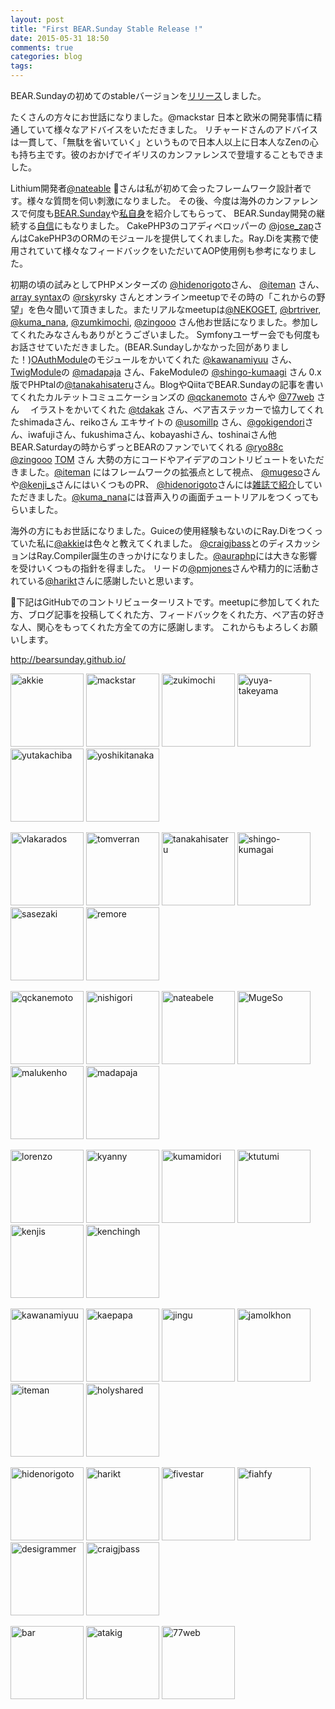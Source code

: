 ```yaml
---
layout: post
title: "First BEAR.Sunday Stable Release !"
date: 2015-05-31 18:50
comments: true
categories: blog
tags:
---
```


BEAR.Sundayの初めてのstableバージョンを[リリース](https://github.com/bearsunday/BEAR.Sunday/releases/tag/1.0.0)しました。

たくさんの方々にお世話になりました。@mackstar 日本と欧米の開発事情に精通していて様々なアドバイスをいただきました。
リチャードさんのアドバイスは一貫して、「無駄を省いていく」というもので日本人以上に日本人なZenの心も持ち主です。彼のおかげでイギリスのカンファレンスで登壇することもできました。

Lithium開発者[@nateable](https://twitter.com/nateabele) さんは私が初めて会ったフレームワーク設計者です。様々な質問を伺い刺激になりました。
その後、今度は海外のカンファレンスで何度も[BEAR.Sunday](http://sssslide.com/speakerdeck.com/nateabele/designing-hypermedia-apis)や[私自身](http://sssslide.com/speakerdeck.com/nateabele/the-future)を紹介してもらって、
BEAR.Sunday開発の継続する[自信](https://twitter.com/nateabele/status/391317896615714817)にもなりました。
CakePHP3のコアディベロッパーの [@jose_zap](https://twitter.com/jose_zap)さんはCakePHP3のORMのモジュールを提供してくれました。Ray.Diを実務で使用されていて様々なフィードバックをいただいてAOP使用例も参考になりました。

初期の頃の試みとしてPHPメンターズの [@hidenorigoto](https://twitter.com/hidenorigoto)さん、 [@iteman](https://twitter.com/iteman) さん、[array syntax](https://wiki.php.net/rfc/shortsyntaxforarrays)の [@rsky](https://twitter.com/rsky)rsky さんとオンラインmeetupでその時の「これからの野望」を色々聞いて頂きました。またリアルなmeetupは[@NEKOGET](https://twitter.com/NEKOGET), [@brtriver](https://twitter.com/brtriver), [@kuma_nana](https://twitter.com/kuma_nana), [@zumkimochi](https://twitter.com/zumkimochi), [@zingooo](https://twitter.com/zingooo) さん他お世話になりました。参加してくれたみなさんもありがとうございました。
Symfonyユーザー会でも何度もお話させていただきました。(BEAR.Sundayしかなかった回がありました！)[OAuthModule](https://github.com/Ray-Di/Ray.OAuthModule)のモジュールをかいてくれた [@kawanamiyuu](https://twitter.com/kawanamiyuu) さん、[TwigModule](https://github.com/madapaja/Madapaja.TwigModule)の [@madapaja](https://twitter.com/madapaja) さん、FakeModuleの [@shingo-kumaagi](https://twitter.com/shingo-kumaagi) さん
0.x版でPHPtalの[@tanakahisateru](https://twitter.com/tanakahisateru)さん。BlogやQiitaでBEAR.Sundayの記事を書いてくれたカルテットコミュニケーションズの [@qckanemoto](https://twitter.com/qckanemoto) さんや [@77web](https://twitter.com/77web) さん
　イラストをかいてくれた [@tdakak](https://twitter.com/tdakak) さん、ベア吉ステッカーで協力してくれたshimadaさん、reikoさん
エキサイトの [@usomillp](https://twitter.com/usomillp) さん、[@gokigendori](https://twitter.com/gokigendori)さん、iwafujiさん、fukushimaさん、kobayashiさん、toshinaiさん他
BEAR.Saturdayの時からずっとBEARのファンでいてくれる [@ryo88c](https://twitter.com/ryo88c) [@zingooo](https://twitter.com/zingooo) [TOM](http://profile.hatena.ne.jp/stellaqua/) さん
大勢の方にコードやアイデアのコントリビュートをいただきました。[@iteman](https://twitter.com/iteman) にはフレームワークの拡張点として視点、
[@mugeso](https://twitter.com/mugeso)さんや[@kenji_s](https://twitter.com/kenji_s)さんにはいくつものPR、
[@hidenorigoto](https://twitter.com/hidenorigoto)さんには[雑誌で紹介](http://phpmentors.jp/post/43944158326/web-db-press)していただきました。[@kuma_nana](https://twitter.com/kuma_nana)には音声入りの画面チュートリアルをつくってもらいました。

海外の方にもお世話になりました。Guiceの使用経験もないのにRay.Diをつくっていた私に[@akkie](https://twitter.com/akkie)は色々と教えてくれました。
[@craigjbass](https://twitter.com/craigjbass)とのディスカッションはRay.Compiler誕生のきっかけになりました。[@auraphp](https://twitter.com/auraphp)には大きな影響を受けいくつもの指針を得ました。
リードの[@pmjones](https://twitter.com/pmjonesや)さんや精力的に活動されている[@harikt](https://twitter.com/harikt)さんに感謝したいと思います。

下記はGitHubでのコントリビューターリストです。meetupに参加してくれた方、ブログ記事を投稿してくれた方、フィードバックをくれた方、ベア吉の好きな人、関心をもってくれた方全ての方に感謝します。
これからもよろしくお願いします。

http://bearsunday.github.io/

[<img alt="akkie" src="https://avatars.githubusercontent.com/u/307006?v=3&s=117" width="117">](https://github.com/akkie)
[<img alt="mackstar" src="https://avatars.githubusercontent.com/u/197328?v=3&s=117" width="117">](https://github.com/mackstar)
[<img alt="zukimochi" src="https://avatars.githubusercontent.com/u/529051?v=3&s=117" width="117">](https://github.com/zukimochi)
[<img alt="yuya-takeyama" src="https://avatars.githubusercontent.com/u/241542?v=3&s=117" width="117">](https://github.com/yuya-takeyama)
[<img alt="yutakachiba" src="https://avatars.githubusercontent.com/u/5999747?v=3&s=117" width="117">](https://github.com/yutakachiba)
[<img alt="yoshikitanaka" src="https://avatars.githubusercontent.com/u/460480?v=3&s=117" width="117">](https://github.com/yoshikitanaka)

[<img alt="vlakarados" src="https://avatars.githubusercontent.com/u/386678?v=3&s=117" width="117">](https://github.com/vlakarados)
[<img alt="tomverran" src="https://avatars.githubusercontent.com/u/1388226?v=3&s=117" width="117">](https://github.com/tomverran)
[<img alt="tanakahisateru" src="https://avatars.githubusercontent.com/u/403893?v=3&s=117" width="117">](https://github.com/tanakahisateru)
[<img alt="shingo-kumagai" src="https://avatars.githubusercontent.com/u/7978290?v=3&s=117" width="117">](https://github.com/shingo-kumagai)
[<img alt="sasezaki" src="https://avatars.githubusercontent.com/u/42755?v=3&s=117" width="117">](https://github.com/sasezaki)
[<img alt="remore" src="https://avatars.githubusercontent.com/u/424277?v=3&s=117" width="117">](https://github.com/remore)

[<img alt="qckanemoto" src="https://avatars.githubusercontent.com/u/4360663?v=3&s=117" width="117">](https://github.com/qckanemoto)
[<img alt="nishigori" src="https://avatars.githubusercontent.com/u/928692?v=3&s=117" width="117">](https://github.com/nishigori)
[<img alt="nateabele" src="https://avatars.githubusercontent.com/u/18288?v=3&s=117" width="117">](https://github.com/nateabele)
[<img alt="MugeSo" src="https://avatars.githubusercontent.com/u/250446?v=3&s=117" width="117">](https://github.com/MugeSo)
[<img alt="malukenho" src="https://avatars.githubusercontent.com/u/3275172?v=3&s=117" width="117">](https://github.com/malukenho)
[<img alt="madapaja" src="https://avatars.githubusercontent.com/u/491357?v=3&s=117" width="117">](https://github.com/madapaja)

[<img alt="lorenzo" src="https://avatars.githubusercontent.com/u/37621?v=3&s=117" width="117">](https://github.com/lorenzo)
[<img alt="kyanny" src="https://avatars.githubusercontent.com/u/10515?v=3&s=117" width="117">](https://github.com/kyanny)
[<img alt="kumamidori" src="https://avatars.githubusercontent.com/u/384567?v=3&s=117" width="117">](https://github.com/kumamidori)
[<img alt="ktutumi" src="https://avatars.githubusercontent.com/u/3712782?v=3&s=117" width="117">](https://github.com/ktutumi)
[<img alt="kenjis" src="https://avatars.githubusercontent.com/u/87955?v=3&s=117" width="117">](https://github.com/kenjis)
[<img alt="kenchingh" src="https://avatars.githubusercontent.com/u/5219653?v=3&s=117" width="117">](https://github.com/kenchingh)

[<img alt="kawanamiyuu" src="https://avatars.githubusercontent.com/u/1461463?v=3&s=117" width="117">](https://github.com/kawanamiyuu)
[<img alt="kaepapa" src="https://avatars.githubusercontent.com/u/1049772?v=3&s=117" width="117">](https://github.com/kaepapa)
[<img alt="jingu" src="https://avatars.githubusercontent.com/u/892913?v=3&s=117" width="117">](https://github.com/jingu)
[<img alt="jamolkhon" src="https://avatars.githubusercontent.com/u/817941?v=3&s=117" width="117">](https://github.com/jamolkhon)
[<img alt="iteman" src="https://avatars.githubusercontent.com/u/52985?v=3&s=117" width="117">](https://github.com/iteman)
[<img alt="holyshared" src="https://avatars.githubusercontent.com/u/167190?v=3&s=117" width="117">](https://github.com/holyshared)

[<img alt="hidenorigoto" src="https://avatars.githubusercontent.com/u/89830?v=3&s=117" width="117">](https://github.com/hidenorigoto)
[<img alt="harikt" src="https://avatars.githubusercontent.com/u/120454?v=3&s=117" width="117">](https://github.com/harikt)
[<img alt="fivestar" src="https://avatars.githubusercontent.com/u/30999?v=3&s=117" width="117">](https://github.com/fivestar)
[<img alt="fiahfy" src="https://avatars.githubusercontent.com/u/7123916?v=3&s=117" width="117">](https://github.com/fiahfy)
[<img alt="desigrammer" src="https://avatars.githubusercontent.com/u/1431057?v=3&s=117" width="117">](https://github.com/desigrammer)
[<img alt="craigjbass" src="https://avatars.githubusercontent.com/u/1889973?v=3&s=117" width="117">](https://github.com/craigjbass)

[<img alt="bar" src="https://avatars.githubusercontent.com/u/88155?v=3&s=117" width="117">](https://github.com/bar)
[<img alt="atakig" src="https://avatars.githubusercontent.com/u/552033?v=3&s=117" width="117">](https://github.com/atakig)
[<img alt="77web" src="https://avatars.githubusercontent.com/u/296615?v=3&s=117" width="117">](https://github.com/77web)

